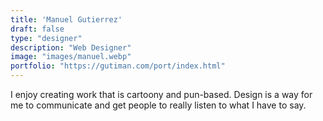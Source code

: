 ```yaml
---
title: 'Manuel Gutierrez'
draft: false
type: "designer"
description: "Web Designer"
image: "images/manuel.webp"
portfolio: "https://gutiman.com/port/index.html"
---
```


I enjoy creating work that is cartoony and pun-based. Design is a way for me to communicate and get people to really listen to what I have to say.
